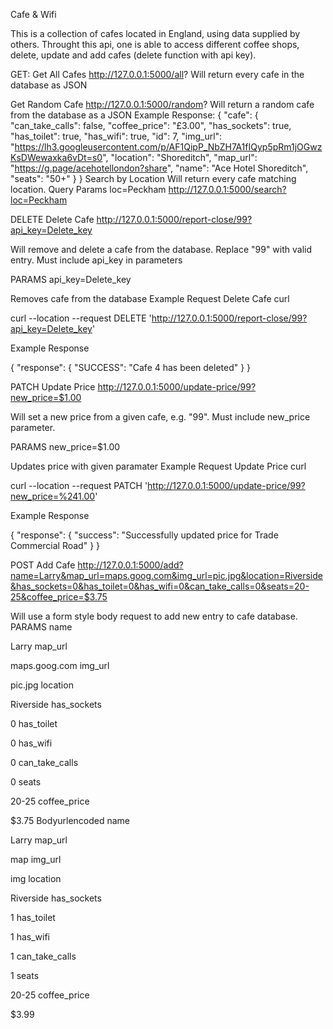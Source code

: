 Cafe & Wifi

This is a collection of cafes located in England, using data supplied by others. Throught this api, one is able to access different coffee shops, delete, update and add cafes (delete function with api key).

GET:
Get All Cafes
http://127.0.0.1:5000/all?
Will return every cafe in the database as JSON

Get Random Cafe
http://127.0.0.1:5000/random?
Will return a random cafe from the database as a JSON
Example Response:
{
    "cafe": {
        "can_take_calls": false,
        "coffee_price": "£3.00",
        "has_sockets": true,
        "has_toilet": true,
        "has_wifi": true,
        "id": 7,
        "img_url": "https://lh3.googleusercontent.com/p/AF1QipP_NbZH7A1fIQyp5pRm1jOGwzKsDWewaxka6vDt=s0",
        "location": "Shoreditch",
        "map_url": "https://g.page/acehotellondon?share",
        "name": "Ace Hotel Shoreditch",
        "seats": "50+"
    }
}
Search by Location
Will return every cafe matching location.
Query Params
loc=Peckham
http://127.0.0.1:5000/search?loc=Peckham


DELETE
Delete Cafe
http://127.0.0.1:5000/report-close/99?api_key=Delete_key

Will remove and delete a cafe from the database. Replace "99" with valid entry. Must include api_key in parameters

PARAMS
api_key=Delete_key

Removes cafe from the database
Example Request
Delete Cafe
curl

curl --location --request DELETE 'http://127.0.0.1:5000/report-close/99?api_key=Delete_key'

Example Response

{
    "response": {
        "SUCCESS": "Cafe 4 has been deleted"
    }
}

PATCH
Update Price
http://127.0.0.1:5000/update-price/99?new_price=$1.00

Will set a new price from a given cafe, e.g. "99". Must include new_price parameter.

PARAMS
new_price=$1.00

Updates price with given paramater
Example Request
Update Price
curl

curl --location --request PATCH 'http://127.0.0.1:5000/update-price/99?new_price=%241.00'

Example Response

{
    "response": {
        "success": "Successfully updated price for Trade Commercial Road"
    }
}

POST
Add Cafe
http://127.0.0.1:5000/add?name=Larry&map_url=maps.goog.com&img_url=pic.jpg&location=Riverside&has_sockets=0&has_toilet=0&has_wifi=0&can_take_calls=0&seats=20-25&coffee_price=$3.75

Will use a form style body request to add new entry to cafe database.
PARAMS
name

Larry
map_url

maps.goog.com
img_url

pic.jpg
location

Riverside
has_sockets

0
has_toilet

0
has_wifi

0
can_take_calls

0
seats

20-25
coffee_price

$3.75
Bodyurlencoded
name

Larry
map_url

map
img_url

img
location

Riverside
has_sockets

1
has_toilet

1
has_wifi

1
can_take_calls

1
seats

20-25
coffee_price

$3.99
